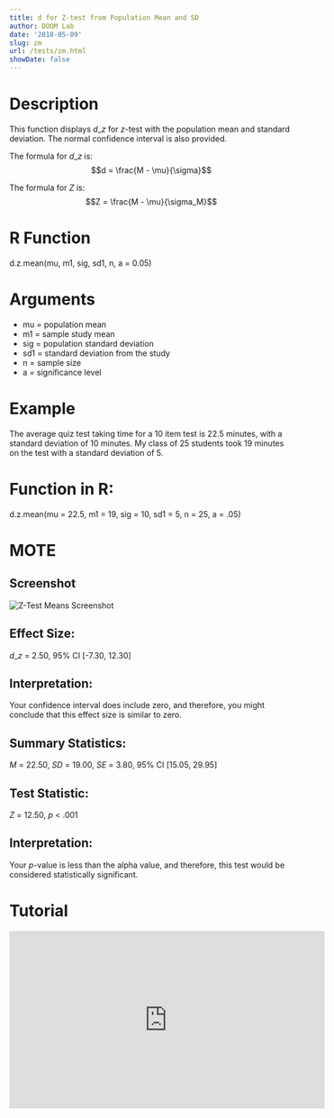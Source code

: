 ```yaml
---
title: d for Z-test from Population Mean and SD
author: DOOM Lab
date: '2018-05-09'
slug: zm
url: /tests/zm.html
showDate: false
---
```


<script src="//yihui.name/js/math-code.js"></script>
<script type = "text/x-mathjax-config">
MathJax.Hub.Config({
tex2jax: {
inlineMath: [['$', '$']],
}
})
</script>
<script async
src="//cdn.bootcss.com/mathjax/2.7.1/MathJax.js?config=TeX-MML-AM_CHTML">
</script>

# Description   

This function displays $d\_{z}$ for *z*-test with the population mean and standard deviation. The normal confidence interval is also provided. 

The formula for $d\_{z}$ is: $$d = \frac{M - \mu}{\sigma}$$

The formula for *Z* is: $$Z = \frac{M - \mu}{\sigma_M}$$

# R Function

d.z.mean(mu, m1, sig, sd1, n, a = 0.05)

# Arguments 

+ mu = population mean  
+ m1 = sample study mean  
+ sig = population standard deviation  
+ sd1 = standard deviation from the study  
+ n = sample size  
+ a = significance level  

# Example  

The average quiz test taking time for a 10 item test is 22.5 minutes, with a standard deviation of 10 minutes. My class of 25 students took 19 minutes on the test with a standard deviation of 5. 

# Function in R: 

d.z.mean(mu = 22.5, m1 = 19, sig = 10, sd1 = 5, n = 25, a = .05)

# MOTE

## Screenshot

![Z-Test Means Screenshot](../images/ztestmeans.jpg)

## Effect Size:

$d\_{z}$ = 2.50, 95% CI [-7.30, 12.30]

## Interpretation: 

Your confidence interval does include zero, and therefore, you might conclude that this effect size is similar to zero.

## Summary Statistics: 

*M* = 22.50, *SD* = 19.00, *SE* = 3.80, 95% CI [15.05, 29.95]

## Test Statistic: 

*Z* = 12.50, *p* < .001

## Interpretation: 

Your *p*-value is less than the alpha value, and therefore, this test would be considered statistically significant.

# Tutorial

<iframe width="560" height="315" src="https://www.youtube.com/embed/CyfOS7Ew-Hw" frameborder="0" allow="autoplay; encrypted-media" allowfullscreen></iframe>
